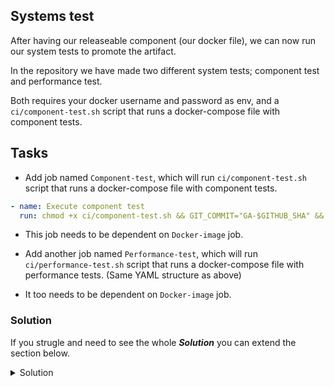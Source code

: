 ## Systems test

After having our releaseable component (our docker file), we can now run our system tests to promote the artifact.

In the repository we have made two different system tests; component test and performance test.

Both requires your docker username and password as env, and a `ci/component-test.sh` script that runs a docker-compose file with component tests.

## Tasks

- Add job named `Component-test`, which will run `ci/component-test.sh` script that runs a docker-compose file with component tests.

```YAML
- name: Execute component test
  run: chmod +x ci/component-test.sh && GIT_COMMIT="GA-$GITHUB_SHA" && ci/component-test.sh
```

- This job needs to be dependent on `Docker-image` job.

- Add another job named `Performance-test`, which will run `ci/performance-test.sh` script that runs a docker-compose file with performance tests. (Same YAML structure as above)
- It too needs to be dependent on `Docker-image` job.


### Solution

If you strugle and need to see the whole ***Solution*** you can extend the section below. 

<details>
    <summary> Solution </summary>
  
```YAML
  Component-test:
    runs-on: ubuntu-latest
    needs: Docker-image
    steps:
    - name: Download code
      uses: actions/download-artifact@v1
      with:
        name: code
        path: .
    - name: Execute component test
      run: chmod +x ci/component-test.sh && ci/component-test.sh
  Performance-test:
    runs-on: ubuntu-latest
    needs: Docker-image
    steps:
    - name: Download code
      uses: actions/download-artifact@v1
      with:
        name: code
        path: .
    - name: Execute performance test
      run: chmod +x ci/performance-test.sh && ci/performance-test.sh
```
  
</details>

